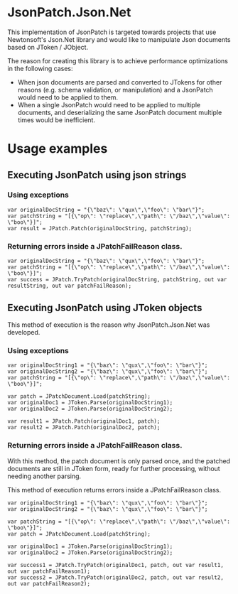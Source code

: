 # JsonPatch.Json.Net
This implementation of JsonPatch is targeted towards projects that use Newtonsoft's Json.Net library and would like to manipulate Json documents based on JToken / JObject.

The reason for creating this library is to achieve performance optimizations in the following cases:
- When json documents are parsed and converted to JTokens for other reasons (e.g. schema validation, or manipulation) and a JsonPatch would need to be applied to them.
- When a single JsonPatch would need to be applied to multiple documents, and deserializing the same JsonPatch document multiple times would be inefficient. 

# Usage examples

## Executing JsonPatch using json strings

### Using exceptions

```
var originalDocString = "{\"baz\": \"qux\",\"foo\": \"bar\"}";
var patchString = "[{\"op\": \"replace\",\"path\": \"/baz\",\"value\": \"boo\"}]";
var result = JPatch.Patch(originalDocString, patchString);
```

### Returning errors inside a JPatchFailReason class.

```
var originalDocString = "{\"baz\": \"qux\",\"foo\": \"bar\"}";
var patchString = "[{\"op\": \"replace\",\"path\": \"/baz\",\"value\": \"boo\"}]";
var success = JPatch.TryPatch(originalDocString, patchString, out var resultString, out var patchFailReason);
```

## Executing JsonPatch using JToken objects
This method of execution is the reason why JsonPatch.Json.Net was developed.

### Using exceptions
```
var originalDocString1 = "{\"baz\": \"qux\",\"foo\": \"bar\"}";
var originalDocString2 = "{\"baz\": \"qux\",\"foo\": \"bar\"}";
var patchString = "[{\"op\": \"replace\",\"path\": \"/baz\",\"value\": \"boo\"}]";

var patch = JPatchDocument.Load(patchString);
var originalDoc1 = JToken.Parse(originalDocString1);
var originalDoc2 = JToken.Parse(originalDocString2);

var result1 = JPatch.Patch(originalDoc1, patch);
var result2 = JPatch.Patch(originalDoc2, patch);
```

### Returning errors inside a JPatchFailReason class.
With this method, the patch document is only parsed once, and the patched documents are still in JToken form, ready for
further processing, without needing another parsing.

This method of execution returns errors inside a JPatchFailReason class.
```
var originalDocString1 = "{\"baz\": \"qux\",\"foo\": \"bar\"}";
var originalDocString2 = "{\"baz\": \"qux\",\"foo\": \"bar\"}";

var patchString = "[{\"op\": \"replace\",\"path\": \"/baz\",\"value\": \"boo\"}]";
var patch = JPatchDocument.Load(patchString);

var originalDoc1 = JToken.Parse(originalDocString1);
var originalDoc2 = JToken.Parse(originalDocString2);

var success1 = JPatch.TryPatch(originalDoc1, patch, out var result1, out var patchFailReason1);
var success2 = JPatch.TryPatch(originalDoc2, patch, out var result2, out var patchFailReason2);
```

